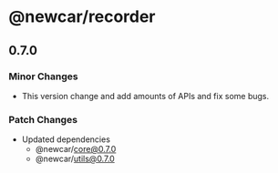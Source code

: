 # @newcar/recorder

## 0.7.0

### Minor Changes

- This version change and add amounts of APIs and fix some bugs.

### Patch Changes

- Updated dependencies
  - @newcar/core@0.7.0
  - @newcar/utils@0.7.0
